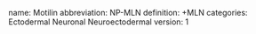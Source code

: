 name: Motilin
abbreviation: NP-MLN
definition: +MLN
categories: Ectodermal Neuronal Neuroectodermal
version: 1

